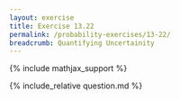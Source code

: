 ```yaml
---
layout: exercise
title: Exercise 13.22
permalink: /probability-exercises/13-22/
breadcrumb: Quantifying Uncertainity
---
```


{% include mathjax_support %}

<div><i class="arrow-up loader" data-chapter="probability-exercises" data-exercise="ex_22" data-rating="0"></i></div>
{% include_relative question.md %}
